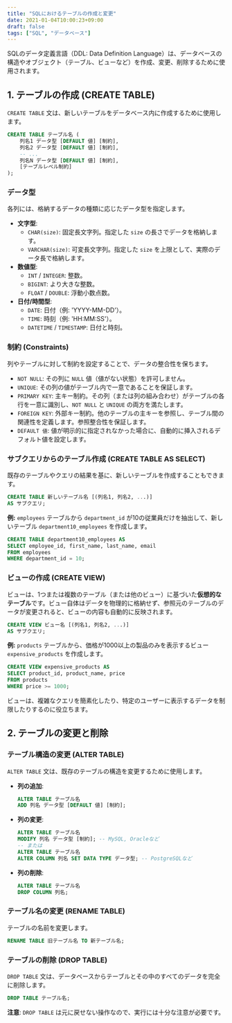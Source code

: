 ```yaml
---
title: "SQLにおけるテーブルの作成と変更"
date: 2021-01-04T10:00:23+09:00
draft: false
tags: ["SQL", "データベース"] 
---
```

<!--more-->
SQLのデータ定義言語（DDL: Data Definition Language）は、データベースの構造やオブジェクト（テーブル、ビューなど）を作成、変更、削除するために使用されます。

## 1. テーブルの作成 (CREATE TABLE)

`CREATE TABLE` 文は、新しいテーブルをデータベース内に作成するために使用します。

```sql
CREATE TABLE テーブル名 (
    列名1 データ型 [DEFAULT 値] [制約],
    列名2 データ型 [DEFAULT 値] [制約],
    -- ...
    列名N データ型 [DEFAULT 値] [制約],
    [テーブルレベル制約]
);
```

### データ型

各列には、格納するデータの種類に応じたデータ型を指定します。

-   **文字型**:
    -   `CHAR(size)`: 固定長文字列。指定した `size` の長さでデータを格納します。
    -   `VARCHAR(size)`: 可変長文字列。指定した `size` を上限として、実際のデータ長で格納します。
-   **数値型**:
    -   `INT` / `INTEGER`: 整数。
    -   `BIGINT`: より大きな整数。
    -   `FLOAT` / `DOUBLE`: 浮動小数点数。
-   **日付/時間型**:
    -   `DATE`: 日付（例: 'YYYY-MM-DD'）。
    -   `TIME`: 時刻（例: 'HH:MM:SS'）。
    -   `DATETIME` / `TIMESTAMP`: 日付と時刻。

### 制約 (Constraints)

列やテーブルに対して制約を設定することで、データの整合性を保ちます。

-   `NOT NULL`: その列に `NULL` 値（値がない状態）を許可しません。
-   `UNIQUE`: その列の値がテーブル内で一意であることを保証します。
-   `PRIMARY KEY`: 主キー制約。その列（または列の組み合わせ）がテーブルの各行を一意に識別し、`NOT NULL` と `UNIQUE` の両方を満たします。
-   `FOREIGN KEY`: 外部キー制約。他のテーブルの主キーを参照し、テーブル間の関連性を定義します。参照整合性を保証します。
-   `DEFAULT 値`: 値が明示的に指定されなかった場合に、自動的に挿入されるデフォルト値を設定します。

### サブクエリからのテーブル作成 (CREATE TABLE AS SELECT)

既存のテーブルやクエリの結果を基に、新しいテーブルを作成することもできます。

```sql
CREATE TABLE 新しいテーブル名 [(列名1, 列名2, ...)]
AS サブクエリ;
```
**例:**
`employees` テーブルから `department_id` が10の従業員だけを抽出して、新しいテーブル `department10_employees` を作成します。
```sql
CREATE TABLE department10_employees AS
SELECT employee_id, first_name, last_name, email
FROM employees
WHERE department_id = 10;
```

### ビューの作成 (CREATE VIEW)

ビューは、1つまたは複数のテーブル（または他のビュー）に基づいた**仮想的なテーブル**です。ビュー自体はデータを物理的に格納せず、参照元のテーブルのデータが変更されると、ビューの内容も自動的に反映されます。

```sql
CREATE VIEW ビュー名 [(列名1, 列名2, ...)]
AS サブクエリ;
```
**例:**
`products` テーブルから、価格が1000以上の製品のみを表示するビュー `expensive_products` を作成します。
```sql
CREATE VIEW expensive_products AS
SELECT product_id, product_name, price
FROM products
WHERE price >= 1000;
```
ビューは、複雑なクエリを簡素化したり、特定のユーザーに表示するデータを制限したりするのに役立ちます。

## 2. テーブルの変更と削除

### テーブル構造の変更 (ALTER TABLE)

`ALTER TABLE` 文は、既存のテーブルの構造を変更するために使用します。

-   **列の追加**:
    ```sql
    ALTER TABLE テーブル名
    ADD 列名 データ型 [DEFAULT 値] [制約];
    ```
-   **列の変更**:
    ```sql
    ALTER TABLE テーブル名
    MODIFY 列名 データ型 [制約]; -- MySQL, Oracleなど
    -- または
    ALTER TABLE テーブル名
    ALTER COLUMN 列名 SET DATA TYPE データ型; -- PostgreSQLなど
    ```
-   **列の削除**:
    ```sql
    ALTER TABLE テーブル名
    DROP COLUMN 列名;
    ```

### テーブル名の変更 (RENAME TABLE)

テーブルの名前を変更します。

```sql
RENAME TABLE 旧テーブル名 TO 新テーブル名;
```

### テーブルの削除 (DROP TABLE)

`DROP TABLE` 文は、データベースからテーブルとその中のすべてのデータを完全に削除します。

```sql
DROP TABLE テーブル名;
```
**注意**: `DROP TABLE` は元に戻せない操作なので、実行には十分な注意が必要です。
